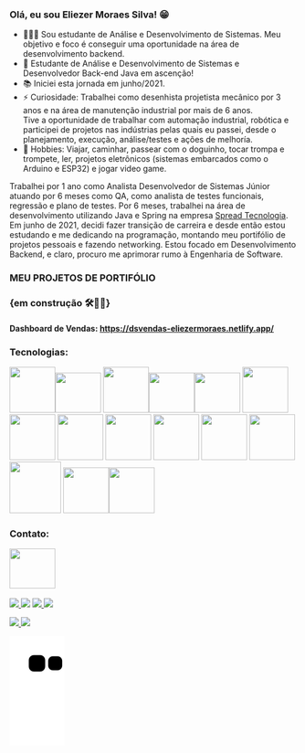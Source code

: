 
### Olá, eu sou Eliezer Moraes Silva! 😁 

- 👨🏼‍💻 Sou estudante de Análise e Desenvolvimento de Sistemas. Meu objetivo e foco é conseguir uma oportunidade na área de desenvolvimento backend. <br>
- 🎯 Estudante de Análise e Desenvolvimento de Sistemas e Desenvolvedor Back-end Java em ascenção! <br>
- 📚 Iniciei esta jornada em junho/2021. <br>
- ⚡ Curiosidade: Trabalhei como desenhista projetista mecânico por 3 anos e na área de manutenção industrial por mais de 6 anos. <br>
Tive a oportunidade de trabalhar com automação industrial, robótica e participei de projetos nas indústrias pelas quais eu passei, desde o planejamento, execução, análise/testes e ações de melhoría.
- 🎺 Hobbies: Viajar, caminhar, passear com o doguinho, tocar trompa e trompete, ler, projetos eletrônicos (sistemas embarcados como o Arduino e ESP32) e jogar video game.

Trabalhei por 1 ano como Analista Desenvolvedor de Sistemas Júnior atuando por 6 meses como QA, como analista de testes funcionais, regressão e plano de testes. Por 6 meses, trabalhei na área de desenvolvimento utilizando Java e Spring na empresa <a href="https://spread.com.br/">Spread Tecnologia</a>.<br>
Em junho de 2021, decidi fazer transição de carreira e desde então estou estudando e me dedicando na programação, montando meu portifólio de projetos pessoais e fazendo networking. Estou focado em Desenvolvimento Backend, e claro, procuro me aprimorar rumo à Engenharia de Software.

### MEU PROJETOS DE PORTIFÓLIO 
### {em construção 🛠👨‍💻}
#### Dashboard de Vendas: https://dsvendas-eliezermoraes.netlify.app/

### Tecnologias:

<img height="80" width="80" src="https://cdn.jsdelivr.net/gh/devicons/devicon/icons/java/java-original-wordmark.svg" /><img height="70" width="80" src="https://cdn.jsdelivr.net/gh/devicons/devicon/icons/spring/spring-original-wordmark.svg" />
          <img height="80" width="80" src="https://cdn.jsdelivr.net/gh/devicons/devicon/icons/oracle/oracle-original.svg" /><img height="70" width="80" src="https://cdn.jsdelivr.net/gh/devicons/devicon/icons/postgresql/postgresql-original.svg" /><img height="70" width="80" src="https://cdn.jsdelivr.net/gh/devicons/devicon/icons/mysql/mysql-original-wordmark.svg" />
            <img height="80" width="80" src="https://cdn.jsdelivr.net/gh/devicons/devicon/icons/mongodb/mongodb-original-wordmark.svg" /><br>
            <img height="80" width="80" src="https://cdn.jsdelivr.net/gh/devicons/devicon/icons/html5/html5-original.svg" />
            <img height="80" width="80" src="https://cdn.jsdelivr.net/gh/devicons/devicon/icons/css3/css3-original.svg" />
            <img height="80" width="80" src="https://cdn.jsdelivr.net/gh/devicons/devicon/icons/javascript/javascript-original.svg" />
            <img height="80" width="80" src="https://cdn.jsdelivr.net/gh/devicons/devicon/icons/bootstrap/bootstrap-original.svg" />
            <img height="80" width="80" src="https://cdn.jsdelivr.net/gh/devicons/devicon/icons/react/react-original-wordmark.svg" />
            <img height="80" width="80" src="https://cdn.jsdelivr.net/gh/devicons/devicon/icons/docker/docker-original.svg" />
            <img height="90" width="90" src="https://cdn.jsdelivr.net/gh/devicons/devicon/icons/amazonwebservices/amazonwebservices-plain-wordmark.svg" />
            <img height="80" width="80" src="https://cdn.jsdelivr.net/gh/devicons/devicon/icons/arduino/arduino-original-wordmark.svg" /><img height="80" width="80" src="https://cdn.jsdelivr.net/gh/devicons/devicon/icons/linux/linux-original.svg" />
          
          
          
          
          
            
### Contato:

<a href="https://www.linkedin.com/in/eliezer-moraes-silva-80b68010b/"><img height="70" width="80" src="https://cdn.jsdelivr.net/gh/devicons/devicon/icons/linkedin/linkedin-original.svg" /></a>

<a href="https://wa.me/5519981374137" alt="WhatsApp" target="_blank"> <img src="https://img.shields.io/badge/WhatsApp-25D366?style=for-the-badge&logo=whatsapp&logoColor=white"/> </a>
[<img src="https://img.shields.io/badge/Telegram-2CA5E0?style=for-the-badge&logo=telegram&logoColor=white" />](https://t.me/eliezermoraes)
<a href="mailto:eliezer.moraes@outlook.com?subject=Hello Mr. Eliezer Moraes silva" target="_blank"> <img src="https://img.shields.io/badge/Microsoft_Outlook-0078D4?style=for-the-badge&logo=microsoft-outlook&logoColor=white"/> </a>
<a href="mailto:eliezer.ingproj@gmail.com?subject=Hello Mr. Eliezer" target="_blank"> <img src="https://img.shields.io/badge/Gmail-D14836?style=for-the-badge&logo=gmail&logoColor=white"/> </a>

<div>
<a href="https://github.com/eliezermoraesss">
<img height="180em" src="https://github-readme-stats.vercel.app/api/top-langs/?username=eliezermoraesss&layout=compact&langs_count=7&theme=dracula"/>
<img height="180em" src="https://github-readme-stats.vercel.app/api?username=eliezermoraesss&show_icons=true&theme=dracula&include_all_commits=true&count_private=true"/>
</div>
  
  ![Snake animation](https://github.com/eliezermoraesss/eliezermoraesss/blob/output/github-contribution-grid-snake.svg)<br><br>
  
